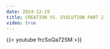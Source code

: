 ```yaml
---
date: 2024-12-19
title: CREATION VS. EVOLUTION PART 2
video: true
---
```



{{< youtube frcSoQa72SM >}}

